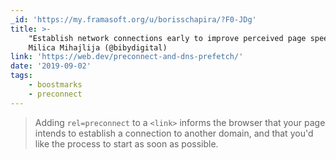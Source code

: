 ```yaml
---
_id: 'https://my.framasoft.org/u/borisschapira/?F0-JDg'
title: >-
    "Establish network connections early to improve perceived page speed",
    Milica Mihajlija (@bibydigital)
link: 'https://web.dev/preconnect-and-dns-prefetch/'
date: '2019-09-02'
tags:
    - boostmarks
    - preconnect
---
```


<div class="markdown"><blockquote>
<p>Adding <code>rel=preconnect</code> to a <code>&lt;link&gt;</code> informs the browser that your page intends to establish a connection to another domain, and that you'd like the process to start as soon as possible.
</p>
</blockquote></div>
